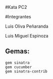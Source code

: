#Kata PC2

#Integrantes

Luis Oliva Peñaranda

Luis Miguel Espinoza

## Gemas:
	gem sinatra
	gem cucumber
	gem sinatra-contrib
